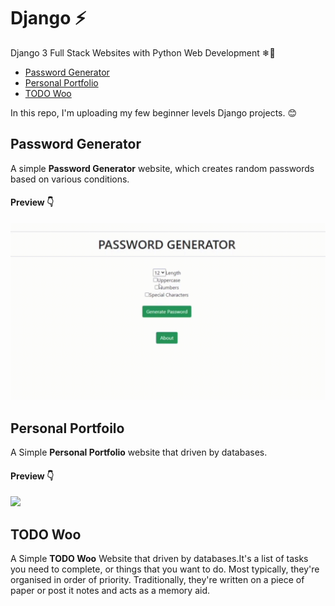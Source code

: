 # Django ⚡
Django 3 Full Stack Websites with Python Web Development ❄🗽

- [Password Generator](#password-generator)
- [Personal Portfolio](#personal-portfoilo)
- [TODO Woo](#todo-woo)

In this repo, I'm uploading my few beginner levels Django projects. 😊 

## Password Generator

A simple **Password Generator** website, which creates random passwords based on various conditions.

#### Preview 👇

<img width="650" src="https://github.com/Ruhul12/Django/blob/main/gif_previews/password_generator.gif">

## Personal Portfoilo

A Simple **Personal Portfolio** website that driven by databases.

#### Preview 👇

<img width="650" src="https://github.com/Ruhul12/Django/blob/main/gif_previews/portfolio.gif">

## TODO Woo

A Simple **TODO Woo** Website that driven by databases.It's a list of tasks you need to complete, or things that you want to do. Most typically, they're organised in order of priority. Traditionally, they're written on a piece of paper or post it notes and acts as a memory aid.



